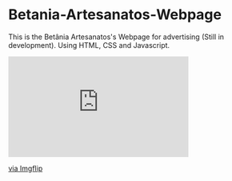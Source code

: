 # Betania-Artesanatos-Webpage
This is the Betânia Artesanatos's Webpage for advertising (Still in development). Using HTML, CSS and Javascript.
<div style="width:360px;max-width:100%;"><div style="height:0;padding-bottom:56.11%;position:relative;"><iframe width="360" height="202" style="position:absolute;top:0;left:0;width:100%;height:100%;" frameBorder="0" src="https://imgflip.com/embed/3r3k23"></iframe></div><p><a href="https://imgflip.com/gif/3r3k23">via Imgflip</a></p></div>
